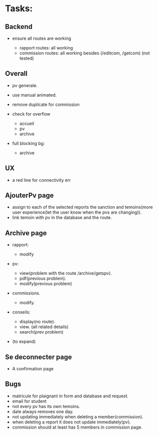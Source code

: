 # Tasks:

## Backend

- ensure all routes are working

  - rapport routes: all working
  - commission routes: all working besides (/editcom, /getcom) (not tested)

## Overall

- pv generale.
- use manual animated.
- remove duplicate for commission
- check for overflow

  - accueil
  - pv
  - archive

- full blocking bg:
  - archive

## UX

- a red line for connectivity err

## AjouterPv page

- assign to each of the selected reports the sanction and temoins(more user experience(let the user know when the pvs are changing)).
- link temoin with pv in the database and the route.

## Archive page

- rapport:

  - modify

- pv:

  - view(problem with the route /archive/getspv).
  - pdf(previous problem).
  - modify(previous problem)

- commissions.

  - modify.

- conseils:

  - display(no route).
  - view. (all related details)
  - search(prev problem)

- (to expand)

## Se deconnecter page

- A confirmation page

## Bugs

- matricule for plaignant in form and database and request.
- email for student
- not every pv has its own temoins.
- date always removes one day.
- not updating immediately when deleting a member(commission).
- when deleting a report it does not update immediately(pv).
- commission should at least has 5 members in commission page.
